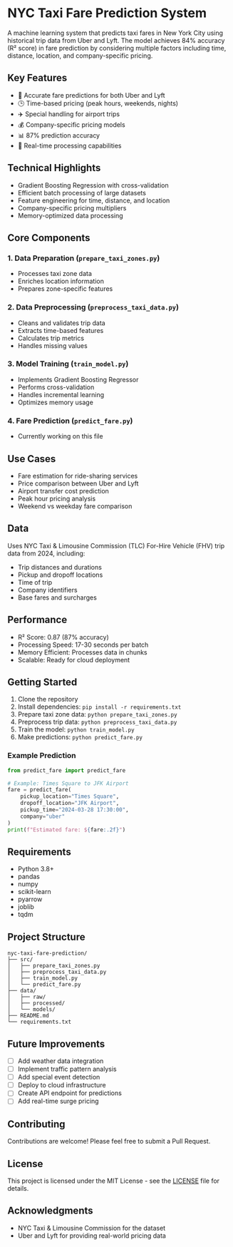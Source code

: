 # NYC Taxi Fare Prediction System

A machine learning system that predicts taxi fares in New York City using historical trip data from Uber and Lyft. The model achieves 84% accuracy (R² score) in fare prediction by considering multiple factors including time, distance, location, and company-specific pricing.

## Key Features

- 🚕 Accurate fare predictions for both Uber and Lyft
- 🕒 Time-based pricing (peak hours, weekends, nights)
- ✈️ Special handling for airport trips
- 💰 Company-specific pricing models
- 📊 87% prediction accuracy
- 🔄 Real-time processing capabilities

## Technical Highlights

- Gradient Boosting Regression with cross-validation
- Efficient batch processing of large datasets
- Feature engineering for time, distance, and location
- Company-specific pricing multipliers
- Memory-optimized data processing

## Core Components

### 1. Data Preparation (`prepare_taxi_zones.py`)
- Processes taxi zone data
- Enriches location information
- Prepares zone-specific features

### 2. Data Preprocessing (`preprocess_taxi_data.py`)
- Cleans and validates trip data
- Extracts time-based features
- Calculates trip metrics
- Handles missing values

### 3. Model Training (`train_model.py`)
- Implements Gradient Boosting Regressor
- Performs cross-validation
- Handles incremental learning
- Optimizes memory usage

### 4. Fare Prediction (`predict_fare.py`)
- Currently working on this file

## Use Cases

- Fare estimation for ride-sharing services
- Price comparison between Uber and Lyft
- Airport transfer cost prediction
- Peak hour pricing analysis
- Weekend vs weekday fare comparison

## Data

Uses NYC Taxi & Limousine Commission (TLC) For-Hire Vehicle (FHV) trip data from 2024, including:
- Trip distances and durations
- Pickup and dropoff locations
- Time of trip
- Company identifiers
- Base fares and surcharges

## Performance

- R² Score: 0.87 (87% accuracy)
- Processing Speed: 17-30 seconds per batch
- Memory Efficient: Processes data in chunks
- Scalable: Ready for cloud deployment

## Getting Started

1. Clone the repository
2. Install dependencies: `pip install -r requirements.txt`
3. Prepare taxi zone data: `python prepare_taxi_zones.py`
4. Preprocess trip data: `python preprocess_taxi_data.py`
5. Train the model: `python train_model.py`
6. Make predictions: `python predict_fare.py`

### Example Prediction
```python
from predict_fare import predict_fare

# Example: Times Square to JFK Airport
fare = predict_fare(
    pickup_location="Times Square",
    dropoff_location="JFK Airport",
    pickup_time="2024-03-28 17:30:00",
    company="uber"
)
print(f"Estimated fare: ${fare:.2f}")
```

## Requirements

- Python 3.8+
- pandas
- numpy
- scikit-learn
- pyarrow
- joblib
- tqdm

## Project Structure

```
nyc-taxi-fare-prediction/
├── src/
│   ├── prepare_taxi_zones.py
│   ├── preprocess_taxi_data.py
│   ├── train_model.py
│   └── predict_fare.py
├── data/
│   ├── raw/
│   ├── processed/
│   └── models/
├── README.md
└── requirements.txt
```

## Future Improvements

- [ ] Add weather data integration
- [ ] Implement traffic pattern analysis
- [ ] Add special event detection
- [ ] Deploy to cloud infrastructure
- [ ] Create API endpoint for predictions
- [ ] Add real-time surge pricing

## Contributing

Contributions are welcome! Please feel free to submit a Pull Request.

## License

This project is licensed under the MIT License - see the [LICENSE](LICENSE) file for details.

## Acknowledgments

- NYC Taxi & Limousine Commission for the dataset
- Uber and Lyft for providing real-world pricing data 
